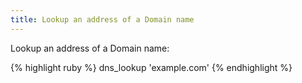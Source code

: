 ```yaml
---
title: Lookup an address of a Domain name
---
```


Lookup an address of a Domain name:

{% highlight ruby %}
dns_lookup 'example.com'
{% endhighlight %}
